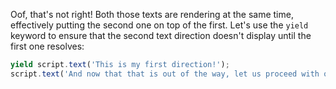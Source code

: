 Oof, that's not right! Both those texts are rendering at the same time, effectively putting the second one on top of the first. Let's use the `yield` keyword to ensure that the second text direction doesn't display until the first one resolves:

```js
yield script.text('This is my first direction!');
script.text('And now that that is out of the way, let us proceed with our second direction.');
```
